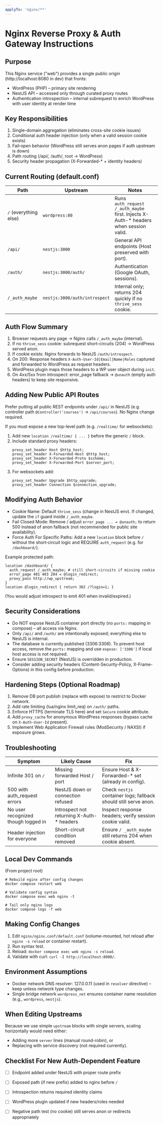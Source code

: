 ```yaml
---
applyTo: 'nginx/**'
---
```

# Nginx Reverse Proxy & Auth Gateway Instructions

## Purpose
This Nginx service ("web") provides a single public origin (http://localhost:8080 in dev) that fronts:
- WordPress (PHP) – primary site rendering
- NestJS API – accessed only through curated proxy routes
- Authentication introspection – internal subrequest to enrich WordPress with user identity at render time

## Key Responsibilities
1. Single-domain aggregation (eliminates cross-site cookie issues)
2. Conditional auth header injection (only when a valid session cookie exists)
3. Fail‑open behavior (WordPress still serves anon pages if auth upstream is down)
4. Path routing (/api/, /auth/, root → WordPress)
5. Security header propagation (X-Forwarded-* + identity headers)

## Current Routing (default.conf)
| Path               | Upstream              | Notes |
|--------------------|-----------------------|-------|
| `/` (everything else) | `wordpress:80`        | Runs `auth_request /_auth_maybe` first. Injects X-Auth-* headers when session valid. |
| `/api/`            | `nestjs:3000`          | General API endpoints (Host preserved with port). |
| `/auth/`           | `nestjs:3000/auth/`    | Authentication (Google OAuth, sessions). |
| `/_auth_maybe`     | `nestjs:3000/auth/introspect` | Internal only; returns 204 quickly if no `thrive_sess` cookie. |

## Auth Flow Summary
1. Browser requests any page → Nginx calls `/_auth_maybe` (internal).
2. If no `thrive_sess` cookie: subrequest short-circuits (204) → WordPress served anon.
3. If cookie exists: Nginx forwards to NestJS `/auth/introspect`.
4. On 200: Response headers `X-Auth-User-Id|Email|Name|Roles` captured and forwarded to WordPress as request headers.
5. WordPress plugin maps those headers to a WP user object during `init`.
6. On 4xx/5xx from introspect: error_page fallback → `@unauth` (empty auth headers) to keep site responsive.

## Adding New Public API Routes
Prefer putting all public REST endpoints under `/api/` in NestJS (e.g. controller path `@Controller('courses')` → `/api/courses`). No Nginx change required.

If you must expose a new top-level path (e.g. `/realtime/` for websockets):
1. Add new `location /realtime/ { ... }` before the generic `/` block.
2. Include standard proxy headers:
   ```nginx
   proxy_set_header Host $http_host;
   proxy_set_header X-Forwarded-Host $http_host;
   proxy_set_header X-Forwarded-Proto $scheme;
   proxy_set_header X-Forwarded-Port $server_port;
   ```
3. For websockets add:
   ```nginx
   proxy_set_header Upgrade $http_upgrade;
   proxy_set_header Connection $connection_upgrade;
   ```

## Modifying Auth Behavior
- Cookie Name: Default `thrive_sess` (change in NestJS env). If changed, update the `if` guard inside `/_auth_maybe`.
- Fail Closed Mode: Remove / adjust `error_page ... = @unauth;` to return 500 instead of anon fallback (not recommended for public site availability).
- Force Auth For Specific Paths: Add a new `location` block before `/` without the short‑circuit logic and REQUIRE `auth_request` (e.g. for `/dashboard/`).

Example protected path:
```nginx
location /dashboard/ {
  auth_request /_auth_maybe; # still short-circuits if missing cookie
  error_page 401 403 204 = @login_redirect;
  proxy_pass http://wp_upstream;
}
location @login_redirect { return 302 /?login=1; }
```
(You would adjust introspect to emit 401 when invalid/expired.)

## Security Considerations
- Do NOT expose NestJS container port directly (no `ports:` mapping in compose) – all access via Nginx.
- Only `/api/` and `/auth/` are intentionally exposed; everything else to NestJS is internal.
- The database is currently published (3306:3306). To prevent host access, remove the `ports:` mapping and use `expose: ['3306']` if local host access is not required.
- Ensure `SESSION_SECRET` (NestJS) is overridden in production.
- Consider adding security headers (Content-Security-Policy, X-Frame-Options) in this config before production.

## Hardening Steps (Optional Roadmap)
1. Remove DB port publish (replace with expose) to restrict to Docker network.
2. Add rate limiting (lua/nginx limit_req) on `/auth/` paths.
3. Enforce HTTPS (terminate TLS here) and set `Secure` cookie attribute.
4. Add `proxy_cache` for anonymous WordPress responses (bypass cache on `X-Auth-User-Id` present).
5. Implement Web Application Firewall rules (ModSecurity / NAXSI) if exposure grows.

## Troubleshooting
| Symptom | Likely Cause | Fix |
|---------|--------------|-----|
| Infinite 301 on `/` | Missing forwarded Host / port | Ensure Host & X-Forwarded-* set (already in config). |
| 500 with auth_request errors | NestJS down or connection refused | Check `nestjs` container logs; fallback should still serve anon. |
| No user recognized though logged in | Introspect not returning X-Auth-* headers | Inspect response headers; verify session cookie valid. |
| Header injection for everyone | Short-circuit condition removed | Ensure `/ _auth_maybe` still returns 204 when cookie absent. |

## Local Dev Commands
(From project root)
```
# Rebuild nginx after config changes
docker compose restart web

# Validate config syntax
docker compose exec web nginx -t

# Tail only nginx logs
docker compose logs -f web
```

## Making Config Changes
1. Edit `nginx/nginx.conf/default.conf` (volume-mounted, hot reload after `nginx -s reload` or container restart).
2. Run syntax test.
3. Reload: `docker compose exec web nginx -s reload`.
4. Validate with curl: `curl -I http://localhost:8080/`.

## Environment Assumptions
- Docker network DNS resolver: 127.0.0.11 (used in `resolver` directive) – keep unless network type changes.
- Single bridge network `wordpress_net` ensures container name resolution (e.g., `wordpress`, `nestjs`).

## When Editing Upstreams
Because we use simple `upstream` blocks with single servers, scaling horizontally would need either:
- Adding more `server` lines (manual round-robin), or
- Replacing with service discovery (not required currently).

## Checklist For New Auth-Dependent Feature
- [ ] Endpoint added under NestJS with proper route prefix
- [ ] Exposed path (if new prefix) added to nginx before `/`
- [ ] Introspection returns required identity claims
- [ ] WordPress plugin updated if new headers/roles needed
- [ ] Negative path test (no cookie) still serves anon or redirects appropriately

